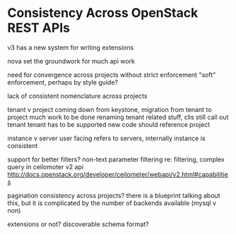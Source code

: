 Consistency Across OpenStack REST APIs
====

v3 has a new system for writing extensions

nova set the groundwork for much api work

need for convergence across projects without strict enforcement
"soft" enforcement, perhaps by style guide?

lack of consistent nomenclature across projects

tenant v project
coming down from keystone, migration from tenant to project
much work to be done renaming tenant related stuff, clis still call out tenant
tenant has to be supported
new code should reference project

instance v server
user facing refers to servers, internally instance is consistent


support for better filters?
non-text parameter filtering
re: filtering, complex query in ceilomoter v2 api
http://docs.openstack.org/developer/ceilometer/webapi/v2.html#capabilities

pagination consistency across projects?
there is a blueprint talking about this, but it is complicated by the number
of backends available (mysql v non)

extensions or not?
discoverable schema format?
